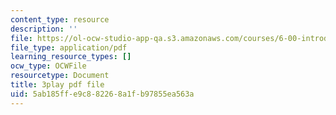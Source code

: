 ```yaml
---
content_type: resource
description: ''
file: https://ol-ocw-studio-app-qa.s3.amazonaws.com/courses/6-00-introduction-to-computer-science-and-programming-fall-2008/5ab185ffe9c882268a1fb97855ea563a_QJ_MPc0TobI.pdf
file_type: application/pdf
learning_resource_types: []
ocw_type: OCWFile
resourcetype: Document
title: 3play pdf file
uid: 5ab185ff-e9c8-8226-8a1f-b97855ea563a
---
```

